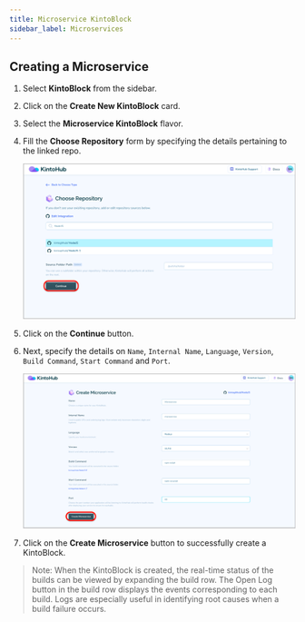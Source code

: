 ```yaml
---
title: Microservice KintoBlock
sidebar_label: Microservices
---
```


## Creating a Microservice

1. Select **KintoBlock** from the sidebar.

2. Click on the **Create New KintoBlock** card.

3. Select the **Microservice KintoBlock** flavor.

4. Fill the **Choose Repository** form by specifying the details pertaining to the linked repo.

   ![Microservice Choose Repository](/docs/assets/microservice-choose-repository.png)   

5. Click on the **Continue** button.

6. Next, specify the details on `Name`, `Internal Name`, `Language`, `Version`, `Build Command`, `Start Command` and `Port`.

   ![Create a Microservice](/docs/assets/create-microservice.png)

7. Click on the **Create Microservice** button to successfully create a KintoBlock.

> Note: When the KintoBlock is created, the real-time status of the builds can be viewed by expanding the build row. The Open Log button in the build row displays the events corresponding to each build. Logs are especially useful in identifying root causes when a build failure occurs.
